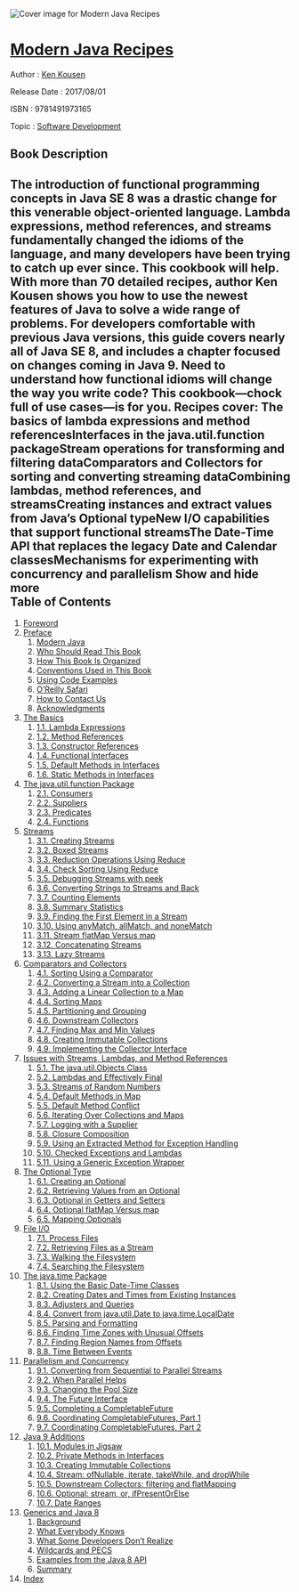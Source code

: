 ![Cover image for Modern Java Recipes](https://imgdetail.ebookreading.net/cover/cover/20200215/EB9781491973165.jpg)

[Modern Java Recipes](https://ebookreading.net/view/book/Modern+Java+Recipes-EB9781491973165_1.html "Modern Java Recipes")
====================================================================================================================

Author : [Ken Kousen](https://ebookreading.net/search/author/Ken+Kousen)

Release Date : 2017/08/01

ISBN : 9781491973165

Topic : [Software Development](https://ebookreading.net/search/category/software-development)

Book Description
-----------------

 The introduction of functional programming concepts in Java SE 8 was a drastic change for this venerable object-oriented language. Lambda expressions, method references, and streams fundamentally changed the idioms of the language, and many developers have been trying to catch up ever since. This cookbook will help. With more than 70 detailed recipes, author Ken Kousen shows you how to use the newest features of Java to solve a wide range of problems.
For developers comfortable with previous Java versions, this guide covers nearly all of Java SE 8, and includes a chapter focused on changes coming in Java 9. Need to understand how functional idioms will change the way you write code? This cookbook—chock full of use cases—is for you.
Recipes cover:
The basics of lambda expressions and method referencesInterfaces in the java.util.function packageStream operations for transforming and filtering dataComparators and Collectors for sorting and converting streaming dataCombining lambdas, method references, and streamsCreating instances and extract values from Java’s Optional typeNew I/O capabilities that support functional streamsThe Date-Time API that replaces the legacy Date and Calendar classesMechanisms for experimenting with concurrency and parallelism        Show and hide more                
Table of Contents
-----------------

1. [Foreword](https://ebookreading.net/view/book/Modern+Java+Recipes-EB9781491973165_5.html#idm140329118478320)
1. [Preface](https://ebookreading.net/view/book/Modern+Java+Recipes-EB9781491973165_6.html#idm140329118499936)
    1. [Modern Java](https://ebookreading.net/view/book/Modern+Java+Recipes-EB9781491973165_6.html#idm140329118498480)
    1. [Who Should Read This Book](https://ebookreading.net/view/book/Modern+Java+Recipes-EB9781491973165_6.html#idm140329118667856)
    1. [How This Book Is Organized](https://ebookreading.net/view/book/Modern+Java+Recipes-EB9781491973165_6.html#idm140329118236560)
    1. [Conventions Used in This Book](https://ebookreading.net/view/book/Modern+Java+Recipes-EB9781491973165_6.html#idm140329118375184)
    1. [Using Code Examples](https://ebookreading.net/view/book/Modern+Java+Recipes-EB9781491973165_6.html#idm140329118512672)
    1. [O’Reilly Safari](https://ebookreading.net/view/book/Modern+Java+Recipes-EB9781491973165_6.html#idm140329118683248)
    1. [How to Contact Us](https://ebookreading.net/view/book/Modern+Java+Recipes-EB9781491973165_6.html#idm140329118257232)
    1. [Acknowledgments](https://ebookreading.net/view/book/Modern+Java+Recipes-EB9781491973165_6.html#idm140329118244560)
1. [The Basics](https://ebookreading.net/view/book/Modern+Java+Recipes-EB9781491973165_7.html#basics)
    1. [1.1. Lambda Expressions](https://ebookreading.net/view/book/Modern+Java+Recipes-EB9781491973165_7.html#lambda_expressions)
    1. [1.2. Method References](https://ebookreading.net/view/book/Modern+Java+Recipes-EB9781491973165_7.html#method_references)
    1. [1.3. Constructor References](https://ebookreading.net/view/book/Modern+Java+Recipes-EB9781491973165_7.html#constructor_referen)
    1. [1.4. Functional Interfaces](https://ebookreading.net/view/book/Modern+Java+Recipes-EB9781491973165_7.html#functional_interfac)
    1. [1.5. Default Methods in Interfaces](https://ebookreading.net/view/book/Modern+Java+Recipes-EB9781491973165_7.html#default_methods_in_)
    1. [1.6. Static Methods in Interfaces](https://ebookreading.net/view/book/Modern+Java+Recipes-EB9781491973165_7.html#static_methods_in_i)
1. [The java.util.function Package](https://ebookreading.net/view/book/Modern+Java+Recipes-EB9781491973165_8.html#functional_interfac)
    1. [2.1. Consumers](https://ebookreading.net/view/book/Modern+Java+Recipes-EB9781491973165_8.html#consumers)
    1. [2.2. Suppliers](https://ebookreading.net/view/book/Modern+Java+Recipes-EB9781491973165_8.html#suppliers)
    1. [2.3. Predicates](https://ebookreading.net/view/book/Modern+Java+Recipes-EB9781491973165_8.html#predicates)
    1. [2.4. Functions](https://ebookreading.net/view/book/Modern+Java+Recipes-EB9781491973165_8.html#functions)
1. [Streams](https://ebookreading.net/view/book/Modern+Java+Recipes-EB9781491973165_9.html#streams)
    1. [3.1. Creating Streams](https://ebookreading.net/view/book/Modern+Java+Recipes-EB9781491973165_9.html#creating_streams)
    1. [3.2. Boxed Streams](https://ebookreading.net/view/book/Modern+Java+Recipes-EB9781491973165_9.html#boxed_streams)
    1. [3.3. Reduction Operations Using Reduce](https://ebookreading.net/view/book/Modern+Java+Recipes-EB9781491973165_9.html#reduce)
    1. [3.4. Check Sorting Using Reduce](https://ebookreading.net/view/book/Modern+Java+Recipes-EB9781491973165_9.html#reduce_check_sortin)
    1. [3.5. Debugging Streams with peek](https://ebookreading.net/view/book/Modern+Java+Recipes-EB9781491973165_9.html#peek_debugging)
    1. [3.6. Converting Strings to Streams and Back](https://ebookreading.net/view/book/Modern+Java+Recipes-EB9781491973165_9.html#strings_streams)
    1. [3.7. Counting Elements](https://ebookreading.net/view/book/Modern+Java+Recipes-EB9781491973165_9.html#counting_elements)
    1. [3.8. Summary Statistics](https://ebookreading.net/view/book/Modern+Java+Recipes-EB9781491973165_9.html#summarizing)
    1. [3.9. Finding the First Element in a Stream](https://ebookreading.net/view/book/Modern+Java+Recipes-EB9781491973165_9.html#finding_elements)
    1. [3.10. Using anyMatch, allMatch, and noneMatch](https://ebookreading.net/view/book/Modern+Java+Recipes-EB9781491973165_9.html#any_all_none)
    1. [3.11. Stream flatMap Versus map](https://ebookreading.net/view/book/Modern+Java+Recipes-EB9781491973165_9.html#flat_map)
    1. [3.12. Concatenating Streams](https://ebookreading.net/view/book/Modern+Java+Recipes-EB9781491973165_9.html#concat_streams)
    1. [3.13. Lazy Streams](https://ebookreading.net/view/book/Modern+Java+Recipes-EB9781491973165_9.html#lazy_streams)
1. [Comparators and Collectors](https://ebookreading.net/view/book/Modern+Java+Recipes-EB9781491973165_10.html#comparators_and_col)
    1. [4.1. Sorting Using a Comparator](https://ebookreading.net/view/book/Modern+Java+Recipes-EB9781491973165_10.html#sorting_using_compa)
    1. [4.2. Converting a Stream into a Collection](https://ebookreading.net/view/book/Modern+Java+Recipes-EB9781491973165_10.html#collecting_to_colle)
    1. [4.3. Adding a Linear Collection to a Map](https://ebookreading.net/view/book/Modern+Java+Recipes-EB9781491973165_10.html#adding_collection_t)
    1. [4.4. Sorting Maps](https://ebookreading.net/view/book/Modern+Java+Recipes-EB9781491973165_10.html#sorting_maps)
    1. [4.5. Partitioning and Grouping](https://ebookreading.net/view/book/Modern+Java+Recipes-EB9781491973165_10.html#partitioning_and_gr)
    1. [4.6. Downstream Collectors](https://ebookreading.net/view/book/Modern+Java+Recipes-EB9781491973165_10.html#downstream_collecto)
    1. [4.7. Finding Max and Min Values](https://ebookreading.net/view/book/Modern+Java+Recipes-EB9781491973165_10.html#max_and_min)
    1. [4.8. Creating Immutable Collections](https://ebookreading.net/view/book/Modern+Java+Recipes-EB9781491973165_10.html#creating_immutable_)
    1. [4.9. Implementing the Collector Interface](https://ebookreading.net/view/book/Modern+Java+Recipes-EB9781491973165_10.html#implementing_collec)
1. [Issues with Streams, Lambdas, and Method References](https://ebookreading.net/view/book/Modern+Java+Recipes-EB9781491973165_11.html#miscellaneous)
    1. [5.1. The java.util.Objects Class](https://ebookreading.net/view/book/Modern+Java+Recipes-EB9781491973165_11.html#objects)
    1. [5.2. Lambdas and Effectively Final](https://ebookreading.net/view/book/Modern+Java+Recipes-EB9781491973165_11.html#closure_variables)
    1. [5.3. Streams of Random Numbers](https://ebookreading.net/view/book/Modern+Java+Recipes-EB9781491973165_11.html#random_numbers)
    1. [5.4. Default Methods in Map](https://ebookreading.net/view/book/Modern+Java+Recipes-EB9781491973165_11.html#default_map_methods)
    1. [5.5. Default Method Conflict](https://ebookreading.net/view/book/Modern+Java+Recipes-EB9781491973165_11.html#default_method_conf)
    1. [5.6. Iterating Over Collections and Maps](https://ebookreading.net/view/book/Modern+Java+Recipes-EB9781491973165_11.html#iterating_over_a_co)
    1. [5.7. Logging with a Supplier](https://ebookreading.net/view/book/Modern+Java+Recipes-EB9781491973165_11.html#logging_with_a_supp)
    1. [5.8. Closure Composition](https://ebookreading.net/view/book/Modern+Java+Recipes-EB9781491973165_11.html#closure_composition)
    1. [5.9. Using an Extracted Method for Exception Handling](https://ebookreading.net/view/book/Modern+Java+Recipes-EB9781491973165_11.html#exceptions_extracte)
    1. [5.10. Checked Exceptions and Lambdas](https://ebookreading.net/view/book/Modern+Java+Recipes-EB9781491973165_11.html#exceptions_checked)
    1. [5.11. Using a Generic Exception Wrapper](https://ebookreading.net/view/book/Modern+Java+Recipes-EB9781491973165_11.html#exceptions_wrapped)
1. [The Optional Type](https://ebookreading.net/view/book/Modern+Java+Recipes-EB9781491973165_12.html#optionals)
    1. [6.1. Creating an Optional](https://ebookreading.net/view/book/Modern+Java+Recipes-EB9781491973165_12.html#creating_optionals)
    1. [6.2. Retrieving Values from an Optional](https://ebookreading.net/view/book/Modern+Java+Recipes-EB9781491973165_12.html#dont_use_get)
    1. [6.3. Optional in Getters and Setters](https://ebookreading.net/view/book/Modern+Java+Recipes-EB9781491973165_12.html#optional_dao)
    1. [6.4. Optional flatMap Versus map](https://ebookreading.net/view/book/Modern+Java+Recipes-EB9781491973165_12.html#optional_flatmap)
    1. [6.5. Mapping Optionals](https://ebookreading.net/view/book/Modern+Java+Recipes-EB9781491973165_12.html#optional_map)
1. [File I/O](https://ebookreading.net/view/book/Modern+Java+Recipes-EB9781491973165_13.html#fileio)
    1. [7.1. Process Files](https://ebookreading.net/view/book/Modern+Java+Recipes-EB9781491973165_13.html#process_file)
    1. [7.2. Retrieving Files as a Stream](https://ebookreading.net/view/book/Modern+Java+Recipes-EB9781491973165_13.html#files_list)
    1. [7.3. Walking the Filesystem](https://ebookreading.net/view/book/Modern+Java+Recipes-EB9781491973165_13.html#files_walk)
    1. [7.4. Searching the Filesystem](https://ebookreading.net/view/book/Modern+Java+Recipes-EB9781491973165_13.html#files_find)
1. [The java.time Package](https://ebookreading.net/view/book/Modern+Java+Recipes-EB9781491973165_14.html#java_time)
    1. [8.1. Using the Basic Date-Time Classes](https://ebookreading.net/view/book/Modern+Java+Recipes-EB9781491973165_14.html#basic_datetime_clas)
    1. [8.2. Creating Dates and Times from Existing Instances](https://ebookreading.net/view/book/Modern+Java+Recipes-EB9781491973165_14.html#creating_from_exist)
    1. [8.3. Adjusters and Queries](https://ebookreading.net/view/book/Modern+Java+Recipes-EB9781491973165_14.html#adjusters_and_queri)
    1. [8.4. Convert from java.util.Date to java.time.LocalDate](https://ebookreading.net/view/book/Modern+Java+Recipes-EB9781491973165_14.html#convert_dates)
    1. [8.5. Parsing and Formatting](https://ebookreading.net/view/book/Modern+Java+Recipes-EB9781491973165_14.html#parse_format)
    1. [8.6. Finding Time Zones with Unusual Offsets](https://ebookreading.net/view/book/Modern+Java+Recipes-EB9781491973165_14.html#unusual_offsets)
    1. [8.7. Finding Region Names from Offsets](https://ebookreading.net/view/book/Modern+Java+Recipes-EB9781491973165_14.html#region_names_from_o)
    1. [8.8. Time Between Events](https://ebookreading.net/view/book/Modern+Java+Recipes-EB9781491973165_14.html#days_between)
1. [Parallelism and Concurrency](https://ebookreading.net/view/book/Modern+Java+Recipes-EB9781491973165_15.html#parallel_streams)
    1. [9.1. Converting from Sequential to Parallel Streams](https://ebookreading.net/view/book/Modern+Java+Recipes-EB9781491973165_15.html#sequential_to_paral)
    1. [9.2. When Parallel Helps](https://ebookreading.net/view/book/Modern+Java+Recipes-EB9781491973165_15.html#when_parallel_helps)
    1. [9.3. Changing the Pool Size](https://ebookreading.net/view/book/Modern+Java+Recipes-EB9781491973165_15.html#changing_the_pool)
    1. [9.4. The Future Interface](https://ebookreading.net/view/book/Modern+Java+Recipes-EB9781491973165_15.html#future)
    1. [9.5. Completing a CompletableFuture](https://ebookreading.net/view/book/Modern+Java+Recipes-EB9781491973165_15.html#completable_future)
    1. [9.6. Coordinating CompletableFutures, Part 1](https://ebookreading.net/view/book/Modern+Java+Recipes-EB9781491973165_15.html#coordinating_future)
    1. [9.7. Coordinating CompletableFutures, Part 2](https://ebookreading.net/view/book/Modern+Java+Recipes-EB9781491973165_15.html#coordinating_future)
1. [Java 9 Additions](https://ebookreading.net/view/book/Modern+Java+Recipes-EB9781491973165_16.html#java9)
    1. [10.1. Modules in Jigsaw](https://ebookreading.net/view/book/Modern+Java+Recipes-EB9781491973165_16.html#jigsaw_modules)
    1. [10.2. Private Methods in Interfaces](https://ebookreading.net/view/book/Modern+Java+Recipes-EB9781491973165_16.html#private_interface_m)
    1. [10.3. Creating Immutable Collections](https://ebookreading.net/view/book/Modern+Java+Recipes-EB9781491973165_16.html#java9_collections)
    1. [10.4. Stream: ofNullable, iterate, takeWhile, and dropWhile](https://ebookreading.net/view/book/Modern+Java+Recipes-EB9781491973165_16.html#streams_java9)
    1. [10.5. Downstream Collectors: filtering and flatMapping](https://ebookreading.net/view/book/Modern+Java+Recipes-EB9781491973165_16.html#collectors_java9)
    1. [10.6. Optional: stream, or, ifPresentOrElse](https://ebookreading.net/view/book/Modern+Java+Recipes-EB9781491973165_16.html#optional_java9)
    1. [10.7. Date Ranges](https://ebookreading.net/view/book/Modern+Java+Recipes-EB9781491973165_16.html#date_range_java9)
1. [Generics and Java 8](https://ebookreading.net/view/book/Modern+Java+Recipes-EB9781491973165_17.html#generics)
    1. [Background](https://ebookreading.net/view/book/Modern+Java+Recipes-EB9781491973165_17.html#idm140329063119344)
    1. [What Everybody Knows](https://ebookreading.net/view/book/Modern+Java+Recipes-EB9781491973165_17.html#idm140329063111728)
    1. [What Some Developers Don’t Realize](https://ebookreading.net/view/book/Modern+Java+Recipes-EB9781491973165_17.html#idm140329063110816)
    1. [Wildcards and PECS](https://ebookreading.net/view/book/Modern+Java+Recipes-EB9781491973165_17.html#idm140329062671328)
    1. [Examples from the Java 8 API](https://ebookreading.net/view/book/Modern+Java+Recipes-EB9781491973165_17.html#idm140329062105184)
    1. [Summary](https://ebookreading.net/view/book/Modern+Java+Recipes-EB9781491973165_17.html#idm140329060999904)
1. [Index](https://ebookreading.net/view/book/Modern+Java+Recipes-EB9781491973165_18.html#idm140329060971296)
